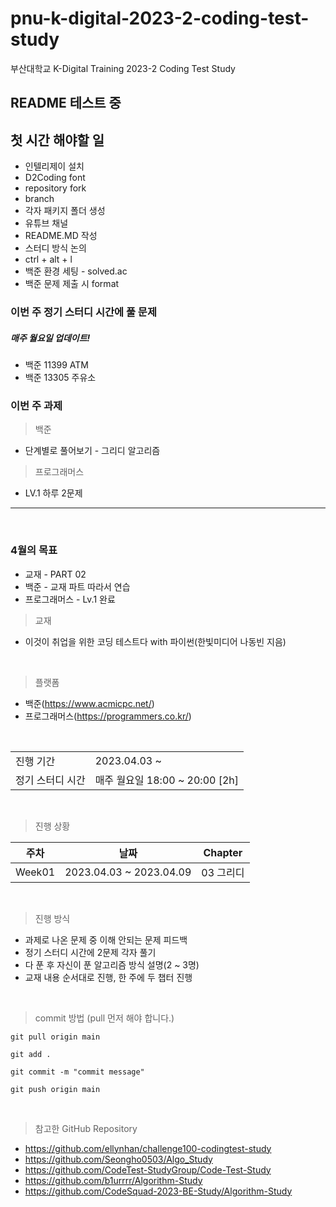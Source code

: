 # pnu-k-digital-2023-2-coding-test-study
부산대학교 K-Digital Training 2023-2 Coding Test Study
<br/>
## README 테스트 중
## 첫 시간 해야할 일 
- 인텔리제이 설치
- D2Coding font
- repository fork
- branch
- 각자 패키지 폴더 생성
- 유튜브 채널
- README.MD 작성
- 스터디 방식 논의
- ctrl + alt + l
- 백준 환경 세팅 - solved.ac 
- 백준 문제 제출 시 format

### 이번 주 정기 스터디 시간에 풀 문제
##### 매주 월요일 업데이트!
- 백준 11399 ATM
- 백준 13305 주유소

### 이번 주 과제 
> 백준 
- 단계별로 풀어보기 - 그리디 알고리즘
> 프로그래머스
- LV.1 하루 2문제 
---

<br />

### 4월의 목표
- 교재 -  PART 02 
- 백준 - 교재 파트 따라서 연습
- 프로그래머스 - Lv.1 완료

> 교재 
- 이것이 취업을 위한 코딩 테스트다 with 파이썬(한빛미디어 나동빈 지음)
<br />

> 플랫폼
- 백준(https://www.acmicpc.net/)
- 프로그래머스(https://programmers.co.kr/)
<br />

<table>
 <tr>
    <td>진행 기간</td>
    <td>2023.04.03 ~</td>
  </tr>
  <tr>
    <td>정기 스터디 시간</td>
    <td>매주 월요일 18:00 ~ 20:00 [2h]</td>
  </tr>
</table>
<br />

> 진행 상황

|주차|날짜|Chapter|
|---|---|---|
|Week01|2023.04.03 ~ 2023.04.09|03 그리디|
<br/>

> 진행 방식
- 과제로 나온 문제 중 이해 안되는 문제 피드백
- 정기 스터디 시간에 2문제 각자 풀기
- 다 푼 후 자신이 푼 알고리즘 방식 설명(2 ~ 3명)
- 교재 내용 순서대로 진행, 한 주에 두 챕터 진행 
<br />

> commit 방법 (pull 먼저 해야 합니다.)
```
git pull origin main
```
```
git add .
```
```
git commit -m "commit message"
```
```
git push origin main
```
<br />

> 참고한 GitHub Repository
- https://github.com/ellynhan/challenge100-codingtest-study
- https://github.com/Seongho0503/Algo_Study
- https://github.com/CodeTest-StudyGroup/Code-Test-Study
- https://github.com/b1urrrr/Algorithm-Study
- https://github.com/CodeSquad-2023-BE-Study/Algorithm-Study
